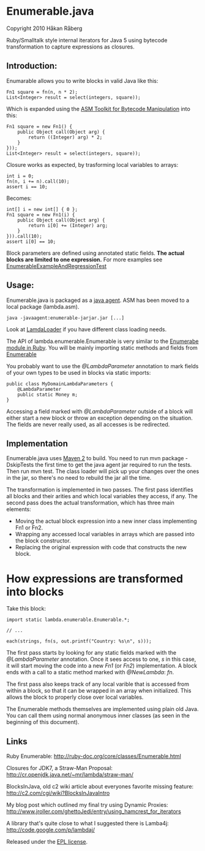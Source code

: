 # Enumerable.java

Copyright 2010 Håkan Råberg


Ruby/Smalltalk style internal iterators for Java 5 using bytecode transformation to capture expressions as closures.


## Introduction:

Enumarable allows you to write blocks in valid Java like this:

    Fn1 square = fn(n, n * 2);
    List<Integer> result = select(integers, square));

  
Which is expanded using the [ASM Toolkit for Bytecode Manipulation](http://asm.ow2.org/) into this:

    Fn1 square = new Fn1() {
        public Object call(Object arg) {
            return ((Integer) arg) * 2;
        }
    }));
    List<Integer> result = select(integers, square));


Closure works as expected, by trasforming local variables to arrays:

    int i = 0;
    fn(n, i += n).call(10);
    assert i == 10;

    
Becomes:

    int[] i = new int[] { 0 };
    Fn1 square = new Fn1(i) {
        public Object call(Object arg) {
            return i[0] += (Integer) arg;
        }
    })).call(10);
    assert i[0] == 10;


Block parameters are defined using annotated static fields.
**The actual blocks are limited to one expression.** For more examples see [EnumerableExampleAndRegressionTest](http://github.com/hraberg/enumerable/blob/master/src/test/java/lambda/enumerable/EnumerableExampleAndRegressionTest.java)


## Usage:

Enumerable.java is packaged as a [java agent](http://java.sun.com/javase/6/docs/api/java/lang/instrument/package-summary.html). ASM has been moved to a local package (lambda.asm).

    java -javaagent:enumerable-jarjar.jar [...]


Look at [LamdaLoader](http://github.com/hraberg/enumerable/blob/master/src/main/java/lambda/weaving/LambdaLoader.java) if you have different class loading needs.

The API of lambda.enumerable.Enumerable is very similar to the [Enumerabe module in Ruby](http://ruby-doc.org/core/classes/Enumerable.html). You will be mainly importing static methods and fields from [Enumerable](http://github.com/hraberg/enumerable/blob/master/src/main/java/lambda/enumerable/Enumerable.java)


You probably want to use the *@LambdaParameter* annotation to mark fields of your own types to be used in blocks via static imports:

    public class MyDomainLambdaParameters {
        @LambdaParameter
        public static Money m;
    }

Accessing a field marked with *@LambdaParameter* outside of a block will either start a new block or throw an exception depending on the situation. The fields are never really used, as all accesses is be redirected.


## Implementation

Enumerable.java uses [Maven 2](http://maven.apache.org/) to build. You need to run mvn package -DskipTests the first time to get the java agent jar required to run the tests. Then run mvn test. The class loader will pick up your changes over the ones in the jar, so there's no need to rebuild the jar all the time.

The transformation is implemented in two passes. The first pass identifies all blocks and their arities and which local variables they access, if any. The second pass does the actual transformation, which has three main elements:

* Moving the actual block expression into a new inner class implementing Fn1 or Fn2.
* Wrapping any accessed local variables in arrays which are passed into the block constructor.
* Replacing the original expression with code that constructs the new block.


# How expressions are transformed into blocks

Take this block:

    import static lambda.enumerable.Enumerable.*;

    // ...

    each(strings, fn(s, out.printf("Country: %s\n", s)));

    
The first pass starts by looking for any static fields marked with the *@LambdaParameter* annotation.
Once it sees access to one, *s* in this case, it will start moving the code into a new *Fn1* (or *Fn2*) implementation. A block ends with a call to a static method marked with *@NewLambda*: *fn*.

The first pass also keeps track of any local varible that is accessed from within a block, so that it can be wrapped in an array when initialized. This allows the block to properly close over local variables.

The Enumerable methods themselves are implemented using plain old Java. You can call them using normal anonymous inner classes (as seen in the beginning of this document).


## Links

Ruby Enumerable:
http://ruby-doc.org/core/classes/Enumerable.html


Closures for JDK7, a Straw-Man Proposal:
http://cr.openjdk.java.net/~mr/lambda/straw-man/


BlocksInJava, old c2 wiki article about everyones favorite missing feature:
http://c2.com/cgi/wiki?BlocksInJavaIntro


My blog post which outlined my final try using Dynamic Proxies:
http://www.jroller.com/ghettoJedi/entry/using_hamcrest_for_iterators


A library that's quite close to what I suggested there is Lamba4j:
http://code.google.com/p/lambdaj/


Released under the [EPL license](http://www.eclipse.org/legal/epl-v10.html).